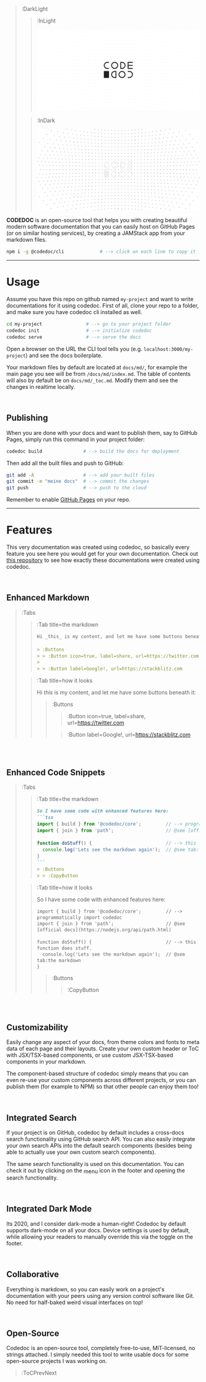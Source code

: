 > :DarkLight
> > :InLight
> >
> > ![header](https://raw.githubusercontent.com/CONNECT-platform/codedoc/master/repo-banner.svg?sanitize=true)
>
> > :InDark
> >
> > ![header](https://raw.githubusercontent.com/CONNECT-platform/codedoc/master/repo-banner-dark.svg?sanitize=true)

**CODEDOC** is an open-source tool that helps you with creating beautiful modern software documentation 
that you can easily host on GitHub Pages (or on similar hosting services), by creating a JAMStack app 
from your markdown files.

```bash
npm i -g @codedoc/cli             # --> click on each line to copy it
```

---

# Usage

Assume you have this repo on github named `my-project` and want to write documentations for it
using codedoc. First of all, clone your repo to a folder, and make sure you have codedoc cli installed as well.

```bash
cd my-project                # --> go to your project folder
codedoc init                 # --> initialize codedoc
codedoc serve                # --> serve the docs
```

Open a browser on the URL the CLI tool tells you (e.g. `localhost:3000/my-project`) and
see the docs boilerplate.

Your markdown files by default are located at `docs/md/`, for example the main page you see
will be from `/docs/md/index.md`. The table of contents will also by default be on `docs/md/_toc.md`.
Modify them and see the changes in realtime locally.

<br>

## Publishing

When you are done with your docs and want to publish them, say to GitHub Pages, simply
run this command in your project folder:

```bash
codedoc build               # --> build the docs for deployment
```

Then add all the built files and push to GitHub:

```bash
git add -A                  # --> add your built files
git commit -m "meine docs"  # --> commit the changes
git push                    # --> push to the cloud
```

Remember to enable [GitHub Pages](https://pages.github.com) on your repo.

---

# Features

This very documentation was created using codedoc, so basically every feature you see here you would
get for your own documentation. Check out [this repository](https://github.com/CONNECT-platform/codedoc-docs)
to see how exactly these documentations were created using codedoc.

<br>

## Enhanced Markdown

> :Tabs
> > :Tab title=the markdown
> >
> > ```md
> > Hi _this_ is my content, and let me have some buttons beneath it:
> >
> > > :Buttons                                                          <!--> this is how you use custom components -->
> > > > :Button icon=true, label=share, url=https://twitter.com         <!--> this `Button` component is a child of the `Buttons` component -->
> > >
> > > > :Button label=Google!, url=https://stackblitz.com               <!--> this other `Button` is also part of the parent `Buttons` component -->
> > ```
>
> > :Tab title=how it looks
> >
> > 
> > Hi _this_ is my content, and let me have some buttons beneath it:
> >
> > > :Buttons
> > > > :Button icon=true, label=share, url=https://twitter.com
> > >
> > > > :Button label=Google!, url=https://stackblitz.com

<br><br>

## Enhanced Code Snippets

> :Tabs
> > :Tab title=the markdown
> >
> > ````md
> > So I have some code with enhanced features here:
> > ```tsx
> > import { build } from '@codedoc/core';         // --> programmatically import codedoc
> > import { join } from 'path';                   // @see [official docs](https://nodejs.org/api/path.html)
> >
> > function doStuff() {                           // --> this function does stuff.
> >   console.log('Lets see the markdown again');  // @see tab:the markdown
> > }
> > ```
> > > :Buttons
> > > > :CopyButton
> > ````
>
> > :Tab title=how it looks
> >
> > So I have some code with enhanced features here:
> > ```tsx
> > import { build } from '@codedoc/core';         // --> programmatically import codedoc
> > import { join } from 'path';                   // @see [official docs](https://nodejs.org/api/path.html)
> >
> > function doStuff() {                           // --> this function does stuff.
> >   console.log('Lets see the markdown again');  // @see tab:the markdown
> > }
> > ```
> > > :Buttons
> > > > :CopyButton

<br><br>

## Customizability

Easily change any aspect of your docs, from theme colors and fonts
to meta data of each page and their layouts. Create your own custom
header or ToC with JSX/TSX-based components, or use custom JSX-TSX-based
components in your markdown.

The component-based structure of codedoc simply means that you can even
re-use your custom components across different projects, or you can
publish them (for example to NPM) so that other people can enjoy them too!

<br>

## Integrated Search

If your project is on GitHub, codedoc by default includes a cross-docs
search functionality using GitHub search API. You can also easily
integrate your own search APIs into the default search components (besides
being able to actually use your own custom search components).

The same search functionality is used on this documentation. You can check it out
by clicking on the <span class="icon-font" style="vertical-align:middle">menu</span> icon in the footer and
opening the search functionality.

<br>

## Integrated Dark Mode

Its 2020, and I consider dark-mode a human-right! Codedoc by default
supports dark-mode on all your docs. Device settings is used by default,
while allowing your readers to manually override this via the toggle
on the footer.

<br>

## Collaborative

Everything is markdown, so you can easily work on a project's documentation
with your peers using any version control software like Git. No need for
half-baked weird visual interfaces on top!

<br>

## Open-Source

Codedoc is an open-source tool, completely free-to-use, MIT-licensed,
no strings attached. I simply needed this tool to write usable docs for some
open-source projects I was working on.

> :ToCPrevNext